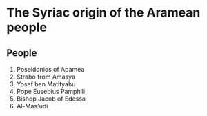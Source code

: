 # The Syriac origin of the Aramean people

## People
1. Poseidonios of Apamea
2. Strabo from Amasya
3. Yosef ben Matityahu
4. Pope Eusebius Pamphili
5. Bishop Jacob of Edessa
6. Al-Mas'udi
